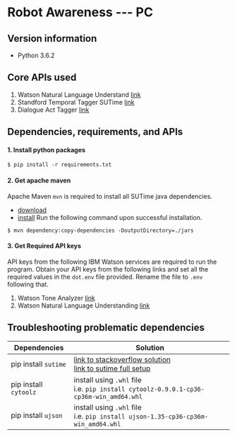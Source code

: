 # Robot Awareness --- PC

## Version information
- Python 3.6.2

## Core APIs used
1. Watson Natural Language Understand [link](https://natural-language-understanding-demo.ng.bluemix.net/)
2. Standford Temporal Tagger SUTime [link](https://nlp.stanford.edu/software/sutime.shtml)
3. Dialogue Act Tagger [link](https://github.com/ColingPaper2018/DialogueAct-Tagger)

## Dependencies, requirements, and APIs
#### 1. Install python packages
```
$ pip install -r requirements.txt
```

#### 2. Get apache maven
Apache Maven `mvn` is required to install all SUTime java dependencies.
- [download](https://maven.apache.org/download.cgi)
- [install](https://maven.apache.org/install.html)
Run the following command upon successful installation.
```
$ mvn dependency:copy-dependencies -DoutputDirectory=./jars
```

#### 3. Get Required API keys
API keys from the following IBM Watson services are required to run the program. Obtain your API keys from the following links and set all the required values in the `dot.env` file provided. Rename the file to `.env` following that.
1. Watson Tone Analyzer [link](https://cloud.ibm.com/apidocs/tone-analyzer)
2. Watson Natural Language Understanding [link](https://cloud.ibm.com/apidocs/natural-language-understanding)


## Troubleshooting problematic dependencies
| Dependencies | Solution |
| ------------- | ------------- |
| pip install `sutime` | [link to stackoverflow solution](https://stackoverflow.com/questions/14372706/visual-studio-cant-build-due-to-rc-exe) <br> [link to sutime full setup](https://github.com/FraBle/python-sutime) |
| pip install `cytoolz`  | install using `.whl` file <br> i.e. `pip install cytoolz-0.9.0.1-cp36-cp36m-win_amd64.whl` |
| pip install `ujson`  | install using `.whl` file <br> i.e. `pip install ujson-1.35-cp36-cp36m-win_amd64.whl` |
